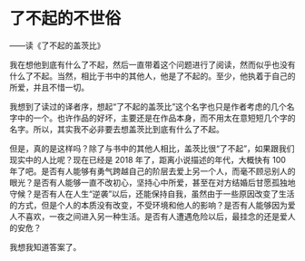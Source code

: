 了不起的不世俗
=============

——读《了不起的盖茨比》

我在想他到底有什么了不起，然后一直带着这个问题进行了阅读，然而似乎也没有什么了不起。当然，相比于书中的其他人，他是了不起的。至少，他执着于自己的所爱，并且不惜一切。

我想到了读过的译者序，想起“了不起的盖茨比”这个名字也只是作者考虑的几个名字中的一个。也许作品的好坏，主要还是在作品本身，而不用太在意短短几个字的名字。所以，其实我不必非要去想盖茨比到底有什么了不起。

但是，真的是这样吗？除了与书中的其他人相比，盖茨比很“了不起”，如果跟我们现实中的人比呢？现在已经是 2018 年了，距离小说描述的年代，大概快有 100 年了吧。是否有人能够有勇气跨越自己的阶层去爱上另一个人，而毫不顾忌别人的眼光？是否有人能够一直不改初心，坚持心中所爱，甚至在对方结婚后甘愿孤独地守候？是否有人在人生“逆袭”以后，还能保持自我，虽然由于一些原因改变了生活的方式，但是个人的本质没有改变，不受环境和他人的影响？是否有人能够因为爱人不喜欢，一夜之间进入另一种生活。是否有人遭遇危险以后，最挂念的还是爱人的安危？

我想我知道答案了。
